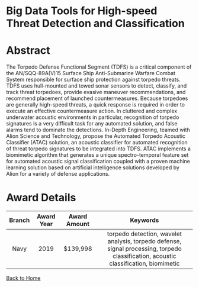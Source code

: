 
Big Data Tools for High-speed Threat Detection and Classification
=================================================================

# Abstract


The Torpedo Defense Functional Segment (TDFS) is a critical component of the AN/SQQ-89A(V)15 Surface Ship Anti-Submarine Warfare Combat System responsible for surface ship protection against torpedo threats. TDFS uses hull-mounted and towed sonar sensors to detect, classify, and track threat torpedoes, provide evasive maneuver recommendations, and recommend placement of launched countermeasures. Because torpedoes are generally high-speed threats, a quick response is required in order to execute an effective countermeasure action. In cluttered and complex underwater acoustic environments in particular, recognition of torpedo signatures is a very difficult task for any automated solution, and false alarms tend to dominate the detections. In-Depth Engineering, teamed with Alion Science and Technology, propose the Automated Torpedo Acoustic Classifier (ATAC) solution, an acoustic classifier for automated recognition of threat torpedo signatures to be integrated into TDFS. ATAC implements a biomimetic algorithm that generates a unique spectro-temporal feature set for automated acoustic signal classification coupled with a proven machine learning solution based on artificial intelligence solutions developed by Alion for a variety of defense applications.  

# Award Details

|Branch|Award Year|Award Amount|Keywords|
| :---: | :---: | :---: | :---: |
|Navy|2019|$139,998|torpedo detection, wavelet analysis, torpedo defense, signal processing, torpedo classification, acoustic classification, biomimetic|
  
  


[Back to Home](https://github.com/chrischow/dod_sbir_awards/Reports/JH/#2036)